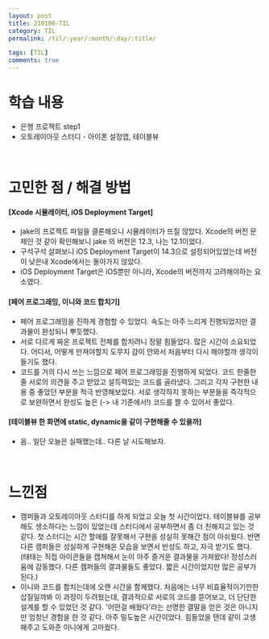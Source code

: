 ```yaml
---
layout: post
title: 210106-TIL
category: TIL
permalink: /til/:year/:month/:day/:title/

tags: [TIL]
comments: true
---
```

# 학습 내용
- 은행 프로젝트 step1
- 오토레이아웃 스터디 - 아이폰 설정앱, 테이블뷰

<br>

# 고민한 점 / 해결 방법

#### [Xcode 시뮬레이터, iOS Deployment Target]
- jake의 프로젝트 파일을 클론해오니 시뮬레이터가 뜨질 않았다. Xcode의 버전 문제인 것 같아 확인해보니 jake 의 버전은 12.3, 나는 12.1이었다.
- 구석구석 살펴보니 iOS Deployment Target이 14.3으로 설정되어있었는데 버전이 낮은내 Xcode에서는 돌아가지 않았다.
- iOS Deployment Target은 iOS뿐만 아니라, Xcode의 버전까지 고려해야하는 요소였다.

#### [페어 프로그래밍, 이니와 코드 합치기]
- 페어 프로그래밍을 진하게 경험할 수 있었다. 속도는 아주 느리게 진행되었지만 결과물이 완성되니 뿌듯했다.
- 서로 다르게 짜온 프로젝트 전체를 합치려니 정말 힘들었다. 많은 시간이 소요되었다. 어디서, 어떻게 만져야할지 도무지 감이 안와서 처음부터 다시 해야할까 생각이 들기도 했다.
- 코드를 거의 다시 쓰는 느낌으로 페어 프로그래밍을 진행하게 되었다. 코드 한줄한줄 서로의 의견을 주고 받았고 설득력있는 코드를 골라냈다. 그리고 각자 구현한 내용 중 좋았던 부분을 적극 반영해보았다. 서로 생각하지 못하는 부분들을 즉각적으로 보완하면서 완성도 높은 (-> 내 기준에서!) 코드를 짤 수 있어서 좋았다.

#### [테이블뷰 한 화면에 static, dynamic을 같이 구현해줄 수 있을까]
- 음.. 일단 오늘은 실패했는데.. 다른 날 시도해보자.

<br>

# 느낀점
- 캠퍼들과 오토레이아웃 스터디를 하게 되었고 오늘 첫 시간이었다. 테이블뷰를 공부해도 생소하다는 느낌이 있었는데 스터디에서 공부하면서 좀 더 친해지고 있는 것 같다. 첫 스터디는 시간 할애를 잘못해서 구현을 성실히 못해간 점이 아쉬웠다. 반면 다른 캠퍼들은 성실하게 구현해온 모습을 보면서 반성도 하고, 자극 받기도 했다. (태태는 직접 아이콘들을 캡쳐해서 눈이 아주 즐거운 결과물을 가져왔다! 정성스러움에 감동했다. 다른 캠퍼들의 결과물들도 좋았다. 짧은 시간이었지만 많은 공부가 된다.)
- 이니와 코드를 합치는데에 오랜 시간을 함께했다. 처음에는 너무 비효율적이기만한 삽질일까봐 이 과정이 두려웠는데, 결과적으로 서로의 코드를 뜯어보고, 더 단단한 설계를 할 수 있었던 것 같다. '어떤걸 배웠다'라는 선명한 결말을 얻은 것은 아니지만 엄청난 경험을 한 것 같다. 아주 밀도높은 시간이었다. 힘들었을 텐데 같이 고생해주고 도와준 이니에게 고마웠다.

